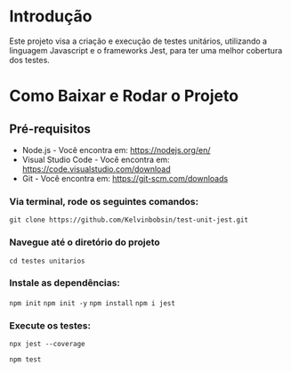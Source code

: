 # Introdução
Este projeto visa a criação e execução de testes unitários, utilizando a linguagem Javascript e o frameworks Jest, para ter uma melhor cobertura dos testes.

# Como Baixar e Rodar o Projeto

## Pré-requisitos
- Node.js - Você encontra em: https://nodejs.org/en/ 
- Visual Studio Code - Você encontra em: https://code.visualstudio.com/download 
- Git - Você encontra em: https://git-scm.com/downloads

### Via terminal, rode os seguintes comandos:
``
git clone https://github.com/Kelvinbobsin/test-unit-jest.git
``
### Navegue até o diretório do projeto
``
cd testes unitarios
``
### Instale as dependências:
``
npm init
``
``
npm init -y
``
``
npm install
``
``
npm i jest
``
### Execute os testes:
``
npx jest --coverage
``

``
npm test
``